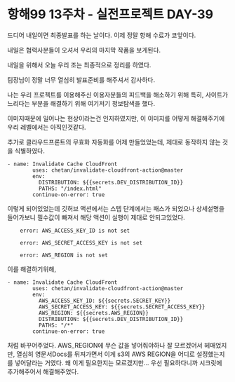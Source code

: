 # 항해99 13주차 - 실전프로젝트 DAY-39

드디어 내일이면 최종발표를 하는 날이다. 이제 정말 항해 수료가 코앞이다.

내일은 협력사분들이 오셔서 우리의 마지막 작품을 보게된다.

내일을 위해서 오늘 우리 조는 최종적으로 정리를 하였다.

팀장님이 정말 너무 열심히 발표준비를 해주셔서 감사하다.

나는 우리 프로젝트를 이용해주신 이용자분들의 피드백을 해소하기 위해
특히, 사이트가 느리다는 부분을 해결하기 위해 여기저기 정보탐색을 했다.

이미지때문에 일어나는 현상이라는건 인지하였지만, 이 이미지를 어떻게 해결해주기에 우리 레벨에서는 아직인것같다.

추가로 클라우드프론트의 무효화 자동화를 어제 만들었었는데, 제대로 동작하지 않는 것을 식별하였다.

```
- name: Invalidate Cache CloudFront
        uses: chetan/invalidate-cloudfront-action@master
        env:
          DISTRIBUTION: ${{secrets.DEV_DISTRIBUTION_ID}}
          PATHS: "/index.html"
        continue-on-error: true
```

이렇게 되어있었는데 깃허브 액션에서는 스텝 단계에서는 패스가 되었으나 상세설명을 들어가보니 필수값이 빠져서 해당 액션이 실행이 제대로 안되고있었다.

```
    error: AWS_ACCESS_KEY_ID is not set

    error: AWS_SECRET_ACCESS_KEY is not set

    error: AWS_REGION is not set
```

이를 해결하기위해,

```
- name: Invalidate Cache CloudFront
        uses: chetan/invalidate-cloudfront-action@master
        env:
          AWS_ACCESS_KEY_ID: ${{secrets.SECRET_KEY}}
          AWS_SECRET_ACCESS_KEY: ${{secrets.SECRET_ACCESS_KEY}}
          AWS_REGION: ${{secrets.AWS_REGION}}
          DISTRIBUTION: ${{secrets.DEV_DISTRIBUTION_ID}}
          PATHS: "/*"
        continue-on-error: true
```

처럼 바꾸어주었다. AWS_REGION에 무슨 값을 넣어줘야하나 잘 모르겠어서 헤매었지만,
열심히 영문서Docs를 뒤져가면서 이게 s3의 AWS REGION을 어디로 설정했는지를 넣어달라는 거였다.
왜 이게 필요한지는 모르겠지만... 우선 필요하다니까 시크릿에 추가해주어서 해결해주었다.
